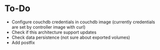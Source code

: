 # To-Do

* Configure couchdb credentials in couchdb image (currently credentials are set by controller image with curl)
* Check if this architecture support updates
* Check data persistence (not sure about exported volumes)
* Add postfix 

